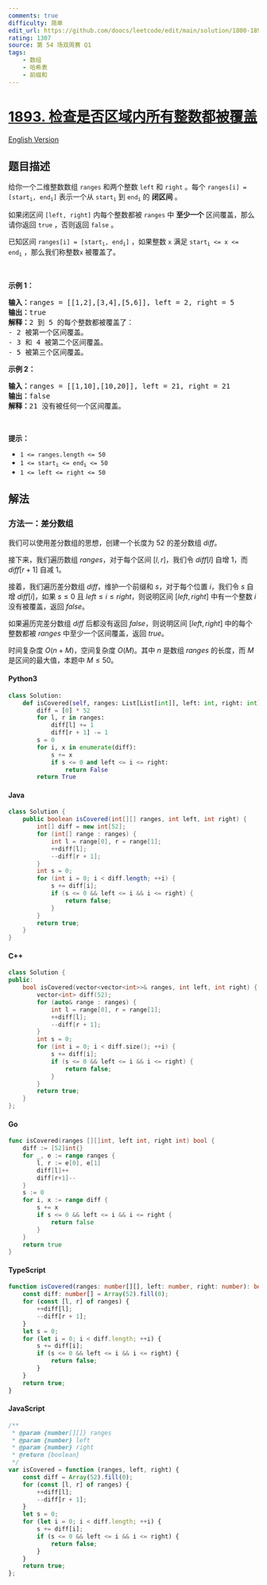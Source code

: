 ```yaml
---
comments: true
difficulty: 简单
edit_url: https://github.com/doocs/leetcode/edit/main/solution/1800-1899/1893.Check%20if%20All%20the%20Integers%20in%20a%20Range%20Are%20Covered/README.md
rating: 1307
source: 第 54 场双周赛 Q1
tags:
    - 数组
    - 哈希表
    - 前缀和
---
```


<!-- problem:start -->

# [1893. 检查是否区域内所有整数都被覆盖](https://leetcode.cn/problems/check-if-all-the-integers-in-a-range-are-covered)

[English Version](/solution/1800-1899/1893.Check%20if%20All%20the%20Integers%20in%20a%20Range%20Are%20Covered/README_EN.md)

## 题目描述

<!-- description:start -->

<p>给你一个二维整数数组 <code>ranges</code> 和两个整数 <code>left</code> 和 <code>right</code> 。每个 <code>ranges[i] = [start<sub>i</sub>, end<sub>i</sub>]</code> 表示一个从 <code>start<sub>i</sub></code> 到 <code>end<sub>i</sub></code> 的 <strong>闭区间</strong> 。</p>

<p>如果闭区间 <code>[left, right]</code> 内每个整数都被 <code>ranges</code> 中 <strong>至少一个</strong> 区间覆盖，那么请你返回 <code>true</code> ，否则返回 <code>false</code> 。</p>

<p>已知区间 <code>ranges[i] = [start<sub>i</sub>, end<sub>i</sub>]</code> ，如果整数 <code>x</code> 满足 <code>start<sub>i</sub> <= x <= end<sub>i</sub></code> ，那么我们称整数<code>x</code> 被覆盖了。</p>

<p> </p>

<p><strong>示例 1：</strong></p>

<pre>
<b>输入：</b>ranges = [[1,2],[3,4],[5,6]], left = 2, right = 5
<b>输出：</b>true
<b>解释：</b>2 到 5 的每个整数都被覆盖了：
- 2 被第一个区间覆盖。
- 3 和 4 被第二个区间覆盖。
- 5 被第三个区间覆盖。
</pre>

<p><strong>示例 2：</strong></p>

<pre>
<b>输入：</b>ranges = [[1,10],[10,20]], left = 21, right = 21
<b>输出：</b>false
<b>解释：</b>21 没有被任何一个区间覆盖。
</pre>

<p> </p>

<p><strong>提示：</strong></p>

<ul>
	<li><code>1 <= ranges.length <= 50</code></li>
	<li><code>1 <= start<sub>i</sub> <= end<sub>i</sub> <= 50</code></li>
	<li><code>1 <= left <= right <= 50</code></li>
</ul>

<!-- description:end -->

## 解法

<!-- solution:start -->

### 方法一：差分数组

我们可以使用差分数组的思想，创建一个长度为 $52$ 的差分数组 $\textit{diff}$。

接下来，我们遍历数组 $\textit{ranges}$，对于每个区间 $[l, r]$，我们令 $\textit{diff}[l]$ 自增 $1$，而 $\textit{diff}[r + 1]$ 自减 $1$。

接着，我们遍历差分数组 $\textit{diff}$，维护一个前缀和 $s$，对于每个位置 $i$，我们令 $s$ 自增 $\textit{diff}[i]$，如果 $s \le 0$ 且 $left \le i \le right$，则说明区间 $[left, right]$ 中有一个整数 $i$ 没有被覆盖，返回 $\textit{false}$。

如果遍历完差分数组 $\textit{diff}$ 后都没有返回 $\textit{false}$，则说明区间 $[left, right]$ 中的每个整数都被 $\textit{ranges}$ 中至少一个区间覆盖，返回 $\textit{true}$。

时间复杂度 $O(n + M)$，空间复杂度 $O(M)$。其中 $n$ 是数组 $\textit{ranges}$ 的长度，而 $M$ 是区间的最大值，本题中 $M \le 50$。

<!-- tabs:start -->

#### Python3

```python
class Solution:
    def isCovered(self, ranges: List[List[int]], left: int, right: int) -> bool:
        diff = [0] * 52
        for l, r in ranges:
            diff[l] += 1
            diff[r + 1] -= 1
        s = 0
        for i, x in enumerate(diff):
            s += x
            if s <= 0 and left <= i <= right:
                return False
        return True
```

#### Java

```java
class Solution {
    public boolean isCovered(int[][] ranges, int left, int right) {
        int[] diff = new int[52];
        for (int[] range : ranges) {
            int l = range[0], r = range[1];
            ++diff[l];
            --diff[r + 1];
        }
        int s = 0;
        for (int i = 0; i < diff.length; ++i) {
            s += diff[i];
            if (s <= 0 && left <= i && i <= right) {
                return false;
            }
        }
        return true;
    }
}
```

#### C++

```cpp
class Solution {
public:
    bool isCovered(vector<vector<int>>& ranges, int left, int right) {
        vector<int> diff(52);
        for (auto& range : ranges) {
            int l = range[0], r = range[1];
            ++diff[l];
            --diff[r + 1];
        }
        int s = 0;
        for (int i = 0; i < diff.size(); ++i) {
            s += diff[i];
            if (s <= 0 && left <= i && i <= right) {
                return false;
            }
        }
        return true;
    }
};
```

#### Go

```go
func isCovered(ranges [][]int, left int, right int) bool {
	diff := [52]int{}
	for _, e := range ranges {
		l, r := e[0], e[1]
		diff[l]++
		diff[r+1]--
	}
	s := 0
	for i, x := range diff {
		s += x
		if s <= 0 && left <= i && i <= right {
			return false
		}
	}
	return true
}
```

#### TypeScript

```ts
function isCovered(ranges: number[][], left: number, right: number): boolean {
    const diff: number[] = Array(52).fill(0);
    for (const [l, r] of ranges) {
        ++diff[l];
        --diff[r + 1];
    }
    let s = 0;
    for (let i = 0; i < diff.length; ++i) {
        s += diff[i];
        if (s <= 0 && left <= i && i <= right) {
            return false;
        }
    }
    return true;
}
```

#### JavaScript

```js
/**
 * @param {number[][]} ranges
 * @param {number} left
 * @param {number} right
 * @return {boolean}
 */
var isCovered = function (ranges, left, right) {
    const diff = Array(52).fill(0);
    for (const [l, r] of ranges) {
        ++diff[l];
        --diff[r + 1];
    }
    let s = 0;
    for (let i = 0; i < diff.length; ++i) {
        s += diff[i];
        if (s <= 0 && left <= i && i <= right) {
            return false;
        }
    }
    return true;
};
```

<!-- tabs:end -->

<!-- solution:end -->

<!-- problem:end -->
